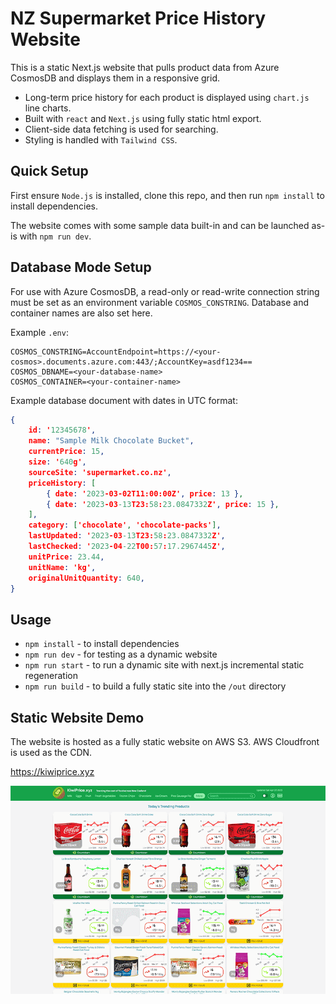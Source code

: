 # NZ Supermarket Price History Website

This is a static Next.js website that pulls product data from Azure CosmosDB and displays them in a responsive grid.

- Long-term price history for each product is displayed using `chart.js` line charts.
- Built with `react` and `Next.js` using fully static html export.
- Client-side data fetching is used for searching.
- Styling is handled with `Tailwind CSS`.

## Quick Setup

First ensure `Node.js` is installed, clone this repo, and then run `npm install` to install dependencies.

The website comes with some sample data built-in and can be launched as-is with `npm run dev`.

## Database Mode Setup

For use with Azure CosmosDB, a read-only or read-write connection string must be set as an environment variable `COSMOS_CONSTRING`. Database and container names are also set here.

Example `.env`:

```shell
COSMOS_CONSTRING=AccountEndpoint=https://<your-cosmos>.documents.azure.com:443/;AccountKey=asdf1234==
COSMOS_DBNAME=<your-database-name>
COSMOS_CONTAINER=<your-container-name>
```

Example database document with dates in UTC format:

```json
{
    id: '12345678',
    name: "Sample Milk Chocolate Bucket",
    currentPrice: 15,
    size: '640g',
    sourceSite: 'supermarket.co.nz',
    priceHistory: [
        { date: '2023-03-02T11:00:00Z', price: 13 },
        { date: '2023-03-13T23:58:23.0847332Z', price: 15 },
    ],
    category: ['chocolate', 'chocolate-packs'],
    lastUpdated: '2023-03-13T23:58:23.0847332Z',
    lastChecked: '2023-04-22T00:57:17.2967445Z',
    unitPrice: 23.44,
    unitName: 'kg',
    originalUnitQuantity: 640,
}
```

## Usage

- `npm install` - to install dependencies
- `npm run dev` - for testing as a dynamic website
- `npm run start` - to run a dynamic site with next.js incremental static regeneration
- `npm run build` - to build a fully static site into the `/out` directory

## Static Website Demo

The website is hosted as a fully static website on AWS S3. AWS Cloudfront is used as the CDN.

<https://kiwiprice.xyz>

![alt text](https://github.com/Jason-nzd/supermarket-prices-nextjs/blob/main/public/images/screenshot.png?raw=true "Screenshot of KiwiPrice.xyz")
